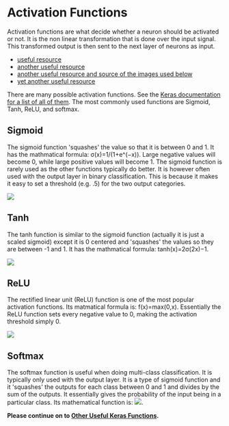 # Activation Functions

Activation functions are what decide whether a neuron should be activated or not. It is the non linear transformation that is done over the input signal. This transformed output is then sent to the next layer of neurons as input.

* [useful resource](https://medium.com/the-theory-of-everything/understanding-activation-functions-in-neural-networks-9491262884e0)
* [another useful resource](https://www.analyticsvidhya.com/blog/2017/10/fundamentals-deep-learning-activation-functions-when-to-use-them/)
* [another useful resource and source of the images used below](http://cs231n.github.io/neural-networks-1/#actfun)
* [yet another useful resource](http://cs231n.github.io/neural-networks-1/#actfun)

There are many possible activation functions. See the [Keras documentation for a list of all of them](https://keras.io/activations/). The most commonly used functions are Sigmoid, Tanh, ReLU, and softmax. 

## Sigmoid

The sigmoid function 'squashes' the value so that it is between 0 and 1. It has the mathmatical formula: σ(x)=1/(1+e^(−x)). Large negative values will become 0, while large positive values will become 1. The sigmoid function is rarely used as the other functions typically do better. It is however often used with the output layer in binary classification. This is because it makes it easy to set a threshold (e.g. .5) for the two output categories. 

![](http://cs231n.github.io/assets/nn1/sigmoid.jpeg)

## Tanh

The tanh function is similar to the sigmoid function (actually it is just a scaled sigmoid) except it is 0 centered and 'squashes' the values so they are between -1 and 1. It has the mathmatical formula: tanh(x)=2σ(2x)−1. 

![](http://cs231n.github.io/assets/nn1/tanh.jpeg)

## ReLU

The rectified linear unit (ReLU) function is one of the most popular activation functions. Its matmatical formula is: f(x)=max(0,x). Essentially the ReLU function sets every negative value to 0, making the activation threshold simply 0. 

![](http://cs231n.github.io/assets/nn1/relu.jpeg)

## Softmax

The softmax function is useful when doing multi-class classification. It is typically only used with the output layer. It is a type of sigmoid function and it 'squashes' the outputs for each class between 0 and 1 and divides by the sum of the outputs. It essentially gives the probability of the input being in a particular class. Its mathematical function is: ![](https://s3-ap-south-1.amazonaws.com/av-blog-media/wp-content/uploads/2017/10/17014509/softmax.png). 

**Please continue on to [Other Useful Keras Functions](https://github.com/kitchell/DeepLearningTutorial_LBspectrum/blob/master/UsefulKerasFxns.md).**
